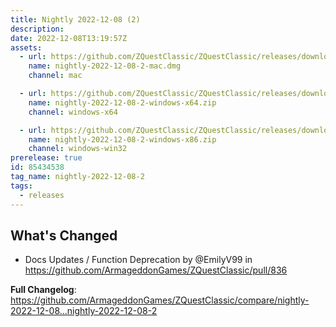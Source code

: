 ```yaml
---
title: Nightly 2022-12-08 (2)
description: 
date: 2022-12-08T13:19:57Z
assets: 
  - url: https://github.com/ZQuestClassic/ZQuestClassic/releases/download/nightly-2022-12-08-2/nightly-2022-12-08-2-mac.dmg
    name: nightly-2022-12-08-2-mac.dmg
    channel: mac

  - url: https://github.com/ZQuestClassic/ZQuestClassic/releases/download/nightly-2022-12-08-2/nightly-2022-12-08-2-windows-x64.zip
    name: nightly-2022-12-08-2-windows-x64.zip
    channel: windows-x64

  - url: https://github.com/ZQuestClassic/ZQuestClassic/releases/download/nightly-2022-12-08-2/nightly-2022-12-08-2-windows-x86.zip
    name: nightly-2022-12-08-2-windows-x86.zip
    channel: windows-win32
prerelease: true
id: 85434538
tag_name: nightly-2022-12-08-2
tags:
  - releases
---
```


## What's Changed
* Docs Updates / Function Deprecation by @EmilyV99 in https://github.com/ArmageddonGames/ZQuestClassic/pull/836


**Full Changelog**: https://github.com/ArmageddonGames/ZQuestClassic/compare/nightly-2022-12-08...nightly-2022-12-08-2
